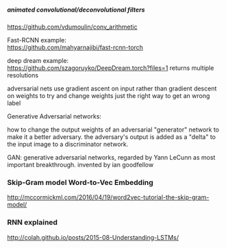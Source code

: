 



##### animated convolutional/deconvolutional filters
https://github.com/vdumoulin/conv_arithmetic







Fast-RCNN example:  
https://github.com/mahyarnajibi/fast-rcnn-torch

deep dream example:  
https://github.com/szagoruyko/DeepDream.torch?files=1
returns multiple resolutions


adversarial nets use gradient ascent on input rather than gradient descent on weights to try and change weights just the right way to get an wrong label


Generative Adversarial networks:  

how to change the output weights of an adversarial "generator" network to make it a better adversary. the adversary's output is added as a "delta" to the input image to a discriminator network. 

GAN: generative adversarial networks, regarded by Yann LeCunn as most important breakthrough. invented by ian goodfellow




### Skip-Gram model Word-to-Vec Embedding

http://mccormickml.com/2016/04/19/word2vec-tutorial-the-skip-gram-model/






### RNN explained

http://colah.github.io/posts/2015-08-Understanding-LSTMs/




